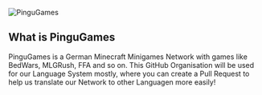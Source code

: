 ![PinguGames](https://cdn.discordapp.com/attachments/986025110832037888/1113236738752643163/21A598F3-7E3C-4BDC-9CA6-988B2FE617E2.png)
## What is PinguGames
PinguGames is a German Minecraft Minigames Network with games like BedWars, MLGRush, FFA and so on. This GitHub Organisation will be used for our Language System mostly, where you can create a Pull Request to help us translate our Network to other Languagen more easily!


